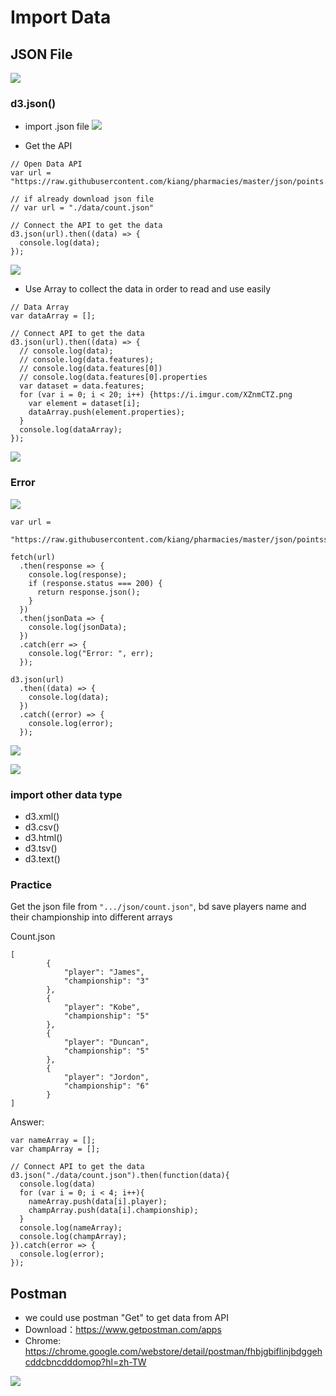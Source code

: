 # Import Data 

## JSON File
![](https://i.imgur.com/WR8ejaM.png)

### d3.json()
* import .json file
![](https://i.imgur.com/sS0oLks.png)


* Get the API 
```javascript=
// Open Data API
var url = "https://raw.githubusercontent.com/kiang/pharmacies/master/json/points.json";

// if already download json file
// var url = "./data/count.json"

// Connect the API to get the data
d3.json(url).then((data) => {
  console.log(data);
});
```
![](https://i.imgur.com/ksKofUu.png)


* Use Array to collect the data in order to read and use easily
```javascript=
// Data Array
var dataArray = [];

// Connect API to get the data
d3.json(url).then((data) => {
  // console.log(data);
  // console.log(data.features);
  // console.log(data.features[0])
  // console.log(data.features[0].properties
  var dataset = data.features;
  for (var i = 0; i < 20; i++) {https://i.imgur.com/XZnmCTZ.png
    var element = dataset[i];
    dataArray.push(element.properties);
  }
  console.log(dataArray);
});
```
![](https://i.imgur.com/uLLoqMM.png)

### Error
![](https://i.imgur.com/h7RbBdR.png)
```javascript=
var url =
  "https://raw.githubusercontent.com/kiang/pharmacies/master/json/pointss.json";

fetch(url)
  .then(response => {
    console.log(response);
    if (response.status === 200) {
      return response.json();
    }
  })
  .then(jsonData => {
    console.log(jsonData);
  })
  .catch(err => {
    console.log("Error: ", err);
  });

d3.json(url)
  .then((data) => {
    console.log(data);
  })
  .catch((error) => {
    console.log(error);
  });

```


![](https://i.imgur.com/YZbIg8n.png)

![](https://i.imgur.com/5I4JyR2.png)





### import other data type
* d3.xml()
* d3.csv()
* d3.html()
* d3.tsv()
* d3.text()


### Practice
Get the json file from `".../json/count.json"`, bd save players name and their championship into different arrays

Count.json
```json=
[
        {
            "player": "James",
            "championship": "3"
        },
        {
            "player": "Kobe",
            "championship": "5"
        },		
        {
            "player": "Duncan",
            "championship": "5"
        },	 
        {
            "player": "Jordon",
            "championship": "6"
        }		
]
```
Answer:
```javascript=
var nameArray = [];
var champArray = [];

// Connect API to get the data
d3.json("./data/count.json").then(function(data){
  console.log(data)
  for (var i = 0; i < 4; i++){
    nameArray.push(data[i].player);
    champArray.push(data[i].championship);
  }
  console.log(nameArray);
  console.log(champArray);
}).catch(error => {
  console.log(error);
});
```



## Postman 
* we could use postman "Get" to get data from API
* Download：https://www.getpostman.com/apps
* Chrome: https://chrome.google.com/webstore/detail/postman/fhbjgbiflinjbdggehcddcbncdddomop?hl=zh-TW

![](https://i.imgur.com/XZnmCTZ.png)
